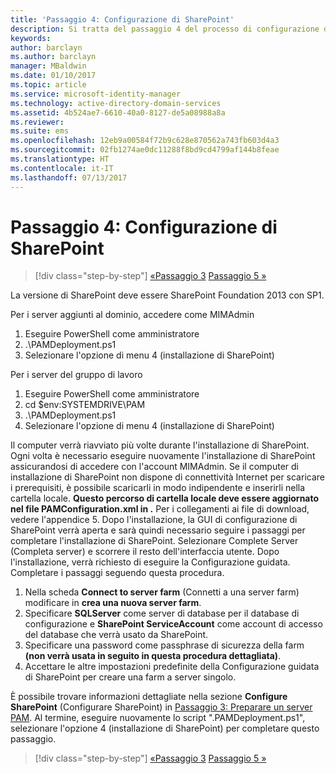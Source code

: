 ```yaml
---
title: 'Passaggio 4: Configurazione di SharePoint'
description: Si tratta del passaggio 4 del processo di configurazione di PAM tramite script. In questo passaggio viene configurato SharePoint in modo che possa essere usato come parte della distribuzione di PAM.
keywords: 
author: barclayn
ms.author: barclayn
manager: MBaldwin
ms.date: 01/10/2017
ms.topic: article
ms.service: microsoft-identity-manager
ms.technology: active-directory-domain-services
ms.assetid: 4b524ae7-6610-40a0-8127-de5a08988a8a
ms.reviewer: 
ms.suite: ems
ms.openlocfilehash: 12eb9a00584f72b9c628e870562a743fb603d4a3
ms.sourcegitcommit: 02fb1274ae0dc11288f8bd9cd4799af144b8feae
ms.translationtype: HT
ms.contentlocale: it-IT
ms.lasthandoff: 07/13/2017
---
```

# Passaggio 4: Configurazione di SharePoint
<a id="step-4-configuring-sharepoint" class="xliff"></a>

>[!div class="step-by-step"]
[ «Passaggio 3](sp1-step3-installing-configuring-sql.md)
[Passaggio 5 »](sp1-step5-configuring-pam.md)

La versione di SharePoint deve essere SharePoint Foundation 2013 con SP1.

Per i server aggiunti al dominio, accedere come MIMAdmin

1. Eseguire PowerShell come amministratore
2.  .\PAMDeployment.ps1
3.  Selezionare l'opzione di menu 4 (installazione di SharePoint)


Per i server del gruppo di lavoro

1. Eseguire PowerShell come amministratore
2.  cd $env:SYSTEMDRIVE\PAM
3.  .\PAMDeployment.ps1
4. Selezionare l'opzione di menu 4 (installazione di SharePoint)

Il computer verrà riavviato più volte durante l'installazione di SharePoint. Ogni volta è necessario eseguire nuovamente l'installazione di SharePoint assicurandosi di accedere con l'account MIMAdmin.
Se il computer di installazione di SharePoint non dispone di connettività Internet per scaricare i prerequisiti, è possibile scaricarli in modo indipendente e inserirli nella cartella locale. **Questo percorso di cartella locale deve essere aggiornato nel file PAMConfiguration.xml in <PrerequisitesBinaryLocation/>.** Per i collegamenti ai file di download, vedere l'appendice 5.
Dopo l'installazione, la GUI di configurazione di SharePoint verrà aperta e sarà quindi necessario seguire i passaggi per completare l'installazione di SharePoint. Selezionare Complete Server (Completa server) e scorrere il resto dell'interfaccia utente. Dopo l'installazione, verrà richiesto di eseguire la Configurazione guidata. Completare i passaggi seguendo questa procedura.

1. Nella scheda **Connect to server farm** (Connetti a una server farm) modificare in **crea una nuova server farm**.
2. Specificare **SQLServer** come server di database per il database di configurazione e **SharePoint ServiceAccount** come account di accesso del database che verrà usato da SharePoint.
3. Specificare una password come passphrase di sicurezza della farm **(non verrà usata in seguito in questa procedura dettagliata)**.
4. Accettare le altre impostazioni predefinite della Configurazione guidata di SharePoint per creare una farm a server singolo.

È possibile trovare informazioni dettagliate nella sezione **Configure SharePoint** (Configurare SharePoint) in [Passaggio 3: Preparare un server PAM](/microsoft-identity-manager/pam/step-3-prepare-pam-server). Al termine, eseguire nuovamente lo script ".PAMDeployment.ps1", selezionare l'opzione 4 (installazione di SharePoint) per completare questo passaggio.

>[!div class="step-by-step"]
[ «Passaggio 3](sp1-step3-installing-configuring-sql.md)
[Passaggio 5 »](sp1-step5-configuring-pam.md)
